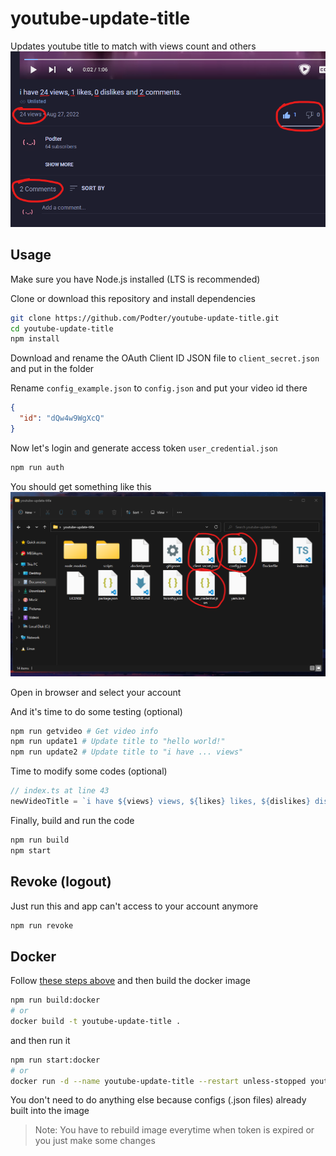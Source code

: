 # youtube-update-title

Updates youtube title to match with views count and others
![youtube](assets/yt.png)

## Usage

Make sure you have Node.js installed (LTS is recommended)

Clone or download this repository and install dependencies

```bash
git clone https://github.com/Podter/youtube-update-title.git
cd youtube-update-title
npm install
```

Download and rename the OAuth Client ID JSON file to `client_secret.json` and put in the folder

Rename `config_example.json` to `config.json` and put your video id there

```json
{
  "id": "dQw4w9WgXcQ"
}
```

Now let's login and generate access token `user_credential.json`

```bash
npm run auth
```

You should get something like this
![files](assets/files.png)

Open in browser and select your account

And it's time to do some testing (optional)

```bash
npm run getvideo # Get video info
npm run update1 # Update title to "hello world!"
npm run update2 # Update title to "i have ... views"
```

Time to modify some codes (optional)

```typescript
// index.ts at line 43
newVideoTitle = `i have ${views} views, ${likes} likes, ${dislikes} dislikes and ${comments} comments.`; // change video title here
```

Finally, build and run the code

```bash
npm run build
npm start
```

## Revoke (logout)

Just run this and app can't access to your account anymore

```bash
npm run revoke
```

## Docker

Follow [these steps above](#usage) and then build the docker image

```bash
npm run build:docker
# or
docker build -t youtube-update-title .
```

and then run it

```bash
npm run start:docker
# or
docker run -d --name youtube-update-title --restart unless-stopped youtube-update-title
```

You don't need to do anything else because configs (.json files) already built into the image

> Note: You have to rebuild image everytime when token is expired or you just make some changes
